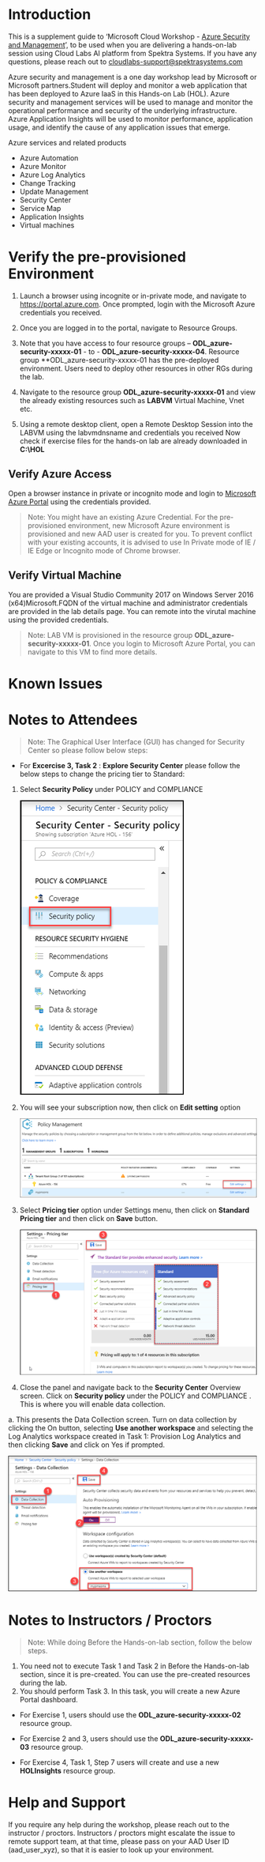 # Introduction

This is a supplement guide to ‘Microsoft Cloud Workshop - [Azure Security and Management](https://github.com/Microsoft/MCW-Azure-security-and-management/blob/master/Hands-on%20lab/HOL%20step-by-step%20-%20Azure%20security%20and%20management.md)’, to be used when you are delivering a hands-on-lab session using Cloud Labs AI platform from Spektra Systems. If you have any questions, please reach out to cloudlabs-support@spektrasystems.com

Azure security and management is a one day workshop lead by Microsoft or Microsoft partners.Student will deploy and monitor a web application that has been deployed to Azure IaaS in this Hands-on Lab (HOL). Azure security and management services will be used to manage and monitor the operational performance and security of the underlying infrastructure. Azure Application Insights will be used to monitor performance, application usage, and identify the cause of any application issues that emerge.

Azure services and related products

* Azure Automation
* Azure Monitor
* Azure Log Analytics
* Change Tracking
* Update Management
* Security Center
* Service Map
* Application Insights
* Virtual machines
 
# Verify the pre-provisioned Environment

1. Launch a browser using incognite or in-private mode, and navigate to https://portal.azure.com. Once prompted, login with the Microsoft Azure credentials you received.   

2. Once you are logged in to the portal, navigate to Resource Groups. 
 
3. Note that you have access to four resource groups – **ODL_azure-security-xxxxx-01** - to - **ODL_azure-security-xxxxx-04**.    Resource group **ODL_azure-security-xxxxx-01 has the pre-deployed environment. Users need to deploy other resources in other RGs during the lab.

4. Navigate to the resource group **ODL_azure-security-xxxxx-01** and view the already existing resources such as **LABVM** Virtual Machine, Vnet etc.

5. Using a remote desktop client, open a Remote Desktop Session into the LABVM using the labvmdnsname and credentials you received
   Now check if exercise files for the hands-on lab are already downloaded in **C:\HOL**



## Verify Azure Access

Open a browser instance in private or incognito mode and login to [Microsoft Azure Portal](https://portal.azure.com) using the credentials provided.

> Note: You might have an existing Azure Credential. For the pre-provisioned environment, new Microsoft Azure environment is provisioned and new AAD user is created for you. To prevent conflict with your existing accounts, it is advised to use In Private mode of IE / IE Edge or Incognito mode of Chrome browser.

## Verify Virtual Machine

You are provided a Visual Studio Community 2017 on Windows Server 2016 (x64)Microsoft.FQDN of the virtual machine and administrator credentials are provided in the lab details page. You can remote into the virutal machine using the provided credentials.

> Note: LAB VM is provisioned in the resource group **ODL_azure-security-xxxxx-01**. Once you login to Microsoft Azure Portal, you can navigate to this VM to find more details.


# Known Issues


# Notes to Attendees

>  Note: The Graphical User Interface (GUI) has changed for Security Center so please follow below steps:

* For **Excercise 3, Task 2** : **Explore Security Center** please follow the below steps to change the pricing tier to Standard:

1. Select **Security Policy** under POLICY and COMPLIANCE

   ![](images/securityimage1.png)

2. You will see your subscription now, then click on **Edit setting**  option

   ![](images/subsimage2.png)

3. Select **Pricing tier** option under Settings menu,  then click on **Standard Pricing tier** and then click on **Save** button.

   ![](images/pricingimage3.png)

4. Close the panel and navigate back to the **Security Center** Overview screen. Click on **Security policy** under the POLICY and COMPLIANCE . This is where you will enable data collection.

a. This presents the Data Collection screen. Turn on data collection by clicking the On button, selecting **Use another workspace** and selecting the Log Analytics workspace created in Task 1: Provision Log Analytics and then clicking **Save** and click on Yes if prompted.

   ![](images/autoprovimage4.png)


# Notes to Instructors / Proctors

> Note: While doing Before the Hands-on-lab section, follow the below steps.

1. You need not to execute Task 1 and Task 2 in Before the Hands-on-lab section, since it is pre-created. You can use the pre-created resources during the lab.
2. You should perform Task 3. In this task, you will create a new Azure Portal dashboard.

 
* For Exercise 1, users should use the **ODL_azure-security-xxxxx-02** resource group.

* For Exercise 2 and 3, users should use the **ODL_azure-security-xxxxx-03** resource group.

* For Exercise 4, Task 1, Step 7 users will create and use a new **HOLInsights** resource group.



# Help and Support

If you require any help during the workshop, please reach out to the instructor / proctors. Instructors / proctors might escalate the issue to remote support team, at that time, please pass on your AAD User ID (aad_user_xyz), so that it is easier to look up your environment.

  
